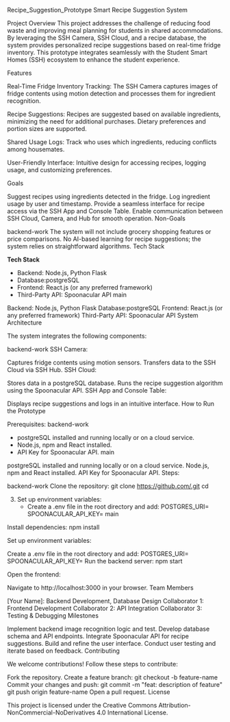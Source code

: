 Recipe_Suggestion_Prototype
Smart Recipe Suggestion System

Project Overview This project addresses the challenge of reducing food waste and improving meal planning for students in shared accommodations. By leveraging the SSH Camera, SSH Cloud, and a recipe database, the system provides personalized recipe suggestions based on real-time fridge inventory. This prototype integrates seamlessly with the Student Smart Homes (SSH) ecosystem to enhance the student experience.

Features

Real-Time Fridge Inventory Tracking: The SSH Camera captures images of fridge contents using motion detection and processes them for ingredient recognition.

Recipe Suggestions: Recipes are suggested based on available ingredients, minimizing the need for additional purchases. Dietary preferences and portion sizes are supported.

Shared Usage Logs: Track who uses which ingredients, reducing conflicts among housemates.

User-Friendly Interface: Intuitive design for accessing recipes, logging usage, and customizing preferences.

Goals

Suggest recipes using ingredients detected in the fridge.
Log ingredient usage by user and timestamp.
Provide a seamless interface for recipe access via the SSH App and Console Table.
Enable communication between SSH Cloud, Camera, and Hub for smooth operation.
Non-Goals

 backend-work
The system will not include grocery shopping features or price comparisons.
No AI-based learning for recipe suggestions; the system relies on straightforward algorithms.
Tech Stack

**Tech Stack**
- Backend: Node.js, Python Flask
- Database:postgreSQL
- Frontend: React.js (or any preferred framework)
- Third-Party API: Spoonacular API
 main

Backend: Node.js, Python Flask
Database:postgreSQL
Frontend: React.js (or any preferred framework)
Third-Party API: Spoonacular API
System Architecture

The system integrates the following components:

backend-work
SSH Camera:


Captures fridge contents using motion sensors.
Transfers data to the SSH Cloud via SSH Hub.
SSH Cloud:

Stores data in a postgreSQL database.
Runs the recipe suggestion algorithm using the Spoonacular API.
SSH App and Console Table:

Displays recipe suggestions and logs in an intuitive interface.
How to Run the Prototype

Prerequisites:
backend-work
- postgreSQL installed and running locally or on a cloud service.
- Node.js, npm and React installed.
- API Key for Spoonacular API.
main

postgreSQL installed and running locally or on a cloud service.
Node.js, npm and React installed.
API Key for Spoonacular API.
Steps:

backend-work
Clone the repository: git clone https://github.com/.git cd

3. Set up environment variables:
   - Create a .env file in the root directory and add:
     POSTGRES_URI=<your-postgresql-uri>
     SPOONACULAR_API_KEY=<your-api-key>
main

Install dependencies: npm install

Set up environment variables:

Create a .env file in the root directory and add: POSTGRES_URI= SPOONACULAR_API_KEY=
Run the backend server: npm start

Open the frontend:

Navigate to http://localhost:3000 in your browser.
Team Members

[Your Name]: Backend Development, Database Design
Collaborator 1: Frontend Development
Collaborator 2: API Integration
Collaborator 3: Testing & Debugging
Milestones

Implement backend image recognition logic and test.
Develop database schema and API endpoints.
Integrate Spoonacular API for recipe suggestions.
Build and refine the user interface.
Conduct user testing and iterate based on feedback.
Contributing

We welcome contributions! Follow these steps to contribute:

Fork the repository.
Create a feature branch: git checkout -b feature-name
Commit your changes and push: git commit -m "feat: description of feature" git push origin feature-name
Open a pull request.
License

This project is licensed under the Creative Commons Attribution-NonCommercial-NoDerivatives 4.0 International License.
